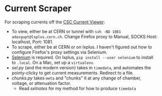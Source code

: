 # Current Scraper

For scraping currents off the [CSC Current Viewer](http://emugif1.cern.ch:8080/CSC/):
  * To view, either be at CERN or tunnel with `ssh -ND 1081 adasgupt@lxplus.cern.ch`. Change Firefox proxy to Manual, SOCKS Host: localhost, Port: 1081.
  * To scrape, either be at CERN or on lxplus. I haven't figured out how to configure Firefox's proxy settings via Selenium.
  * [Selenium](http://www.seleniumhq.org/) is required. On lxplus, `pip install --user selenium` to install to `.local`. On a Mac, set up a `virtualenv`.
  * *sel.py* (and the modern version) takes in `timedata`, and automates the pointy-clicky to get current measurements. Redirect to a file.
  * *chunks.py* takes `meta` and "chunks" it at any change of chamber, voltage, or attenuation factor.
    * Read *selnotes* for my method for how to produce `timedata`
